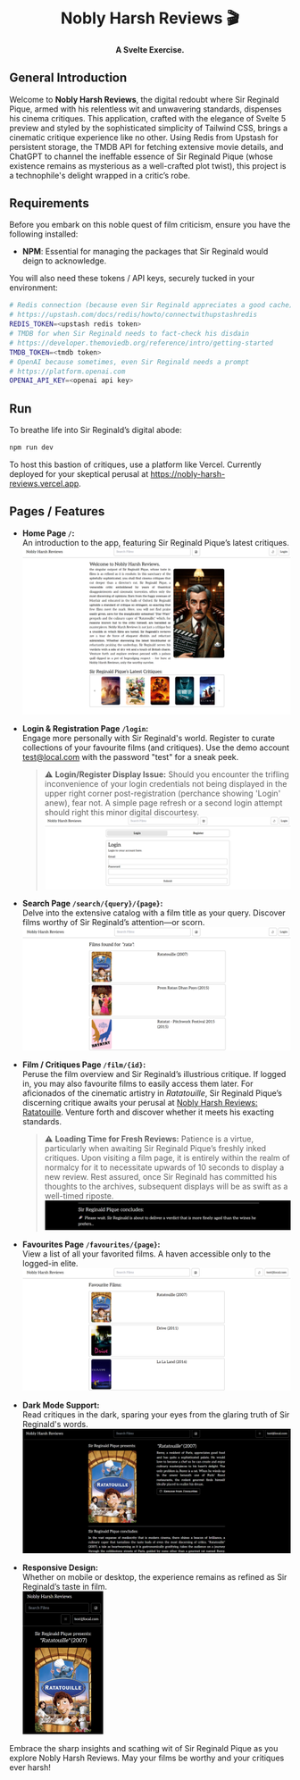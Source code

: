 <h1 align="center">
  <br>
  Nobly Harsh Reviews 🎬
  <br>
</h1>

<h4 align="center">A Svelte Exercise.</h4>


## General Introduction

Welcome to **Nobly Harsh Reviews**, the digital redoubt where Sir Reginald Pique, armed with his relentless wit and unwavering standards, dispenses his cinema critiques. This application, crafted with the elegance of Svelte 5 preview and styled by the sophisticated simplicity of Tailwind CSS, brings a cinematic critique experience like no other. Using Redis from Upstash for persistent storage, the TMDB API for fetching extensive movie details, and ChatGPT to channel the ineffable essence of Sir Reginald Pique (whose existence remains as mysterious as a well-crafted plot twist), this project is a technophile's delight wrapped in a critic’s robe.

## Requirements

Before you embark on this noble quest of film criticism, ensure you have the following installed:

- **NPM**: Essential for managing the packages that Sir Reginald would deign to acknowledge.

You will also need these tokens / API keys, securely tucked in your environment:

```bash
# Redis connection (because even Sir Reginald appreciates a good cache)
# https://upstash.com/docs/redis/howto/connectwithupstashredis
REDIS_TOKEN=<upstash redis token>
# TMDB for when Sir Reginald needs to fact-check his disdain
# https://developer.themoviedb.org/reference/intro/getting-started
TMDB_TOKEN=<tmdb token>
# OpenAI because sometimes, even Sir Reginald needs a prompt
# https://platform.openai.com
OPENAI_API_KEY=<openai api key>
```

## Run

To breathe life into Sir Reginald’s digital abode:

```bash
npm run dev
```

To host this bastion of critiques, use a platform like Vercel. Currently deployed for your skeptical perusal at https://nobly-harsh-reviews.vercel.app.

## Pages / Features

* **Home Page `/`:**   
  An introduction to the app, featuring Sir Reginald Pique’s latest critiques.   
  ![](.img/home.png)
  
* **Login & Registration Page `/login`:**   
  Engage more personally with Sir Reginald's world. Register to curate collections of your favourite films (and critiques). Use the demo account test@local.com with the password "test" for a sneak peek.  
  > ⚠️ **Login/Register Display Issue:** Should you encounter the trifling inconvenience of your login  credentials not being displayed in the upper right corner  post-registration (perchance showing 'Login' anew), fear not. A simple  page refresh or a second login attempt should right this minor digital  discourtesy.  
  ![](.img/login.png)
  
* **Search Page `/search/{query}/{page}`:**   
  Delve into the extensive catalog with a film title as your query. Discover films worthy of Sir Reginald’s attention—or scorn.   
  ![](.img/search.png)
  
* **Film / Critiques Page `/film/{id}`:**   
  Peruse the film overview and Sir Reginald’s illustrious critique. If logged in, you may also favourite films to easily access them later. For aficionados of the cinematic artistry in *Ratatouille*, Sir Reginald Pique’s discerning critique awaits your perusal at [Nobly Harsh Reviews: Ratatouille](https://nobly-harsh-reviews.vercel.app/film/2062). Venture forth and discover whether it meets his exacting standards.  
  > ⚠️ **Loading Time for Fresh Reviews:** Patience is a virtue, particularly when awaiting Sir Reginald Pique’s freshly inked critiques. Upon visiting a film page, it is entirely within the realm of normalcy for it to necessitate upwards of 10 seconds to display a new review. Rest assured, once Sir Reginald has committed his thoughts to the archives, subsequent displays will be as swift as a well-timed riposte.
  > ![](.img/critique.png)
  
* **Favourites Page `/favourites/{page}`:**   
  View a list of all your favorited films. A haven accessible only to the logged-in elite.  
  ![](.img/favourites.png)
  
* **Dark Mode Support:**   
  Read critiques in the dark, sparing your eyes from the glaring truth of Sir Reginald's words.  
  ![](.img/dark-mode.png)
  
* **Responsive Design:**   
  Whether on mobile or desktop, the experience remains as refined as Sir Reginald’s taste in film.  
  <img src=".img/mobile.png" style="zoom:25%;" />

Embrace the sharp insights and scathing wit of Sir Reginald Pique as you explore Nobly Harsh Reviews. May your films be worthy and your critiques ever harsh!